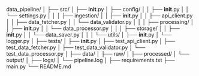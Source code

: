 data_pipeline/
│
├── src/
│   ├── __init__.py
│   ├── config/
│   │   ├── __init__.py
│   │   └── settings.py
│   │
│   ├── ingestion/
│   │   ├── __init__.py
│   │   ├── api_client.py
│   │   ├── data_fetcher.py
│   │   └── data_validator.py
│   │
│   ├── processing/
│   │   ├── __init__.py
│   │   └── data_processor.py
│   │
│   ├── storage/
│   │   ├── __init__.py
│   │   └── data_saver.py
│   │
│   └── utils/
│       ├── __init__.py
│       └── logger.py
│
├── tests/
│   ├── __init__.py
│   ├── test_api_client.py
│   ├── test_data_fetcher.py
│   ├── test_data_validator.py
│   └── test_data_processor.py
│
├── data/
│   ├── raw/
│   ├── processed/
│   └── output/
│
├── logs/
│   └── pipeline.log
│
├── requirements.txt
├── main.py
└── README.md